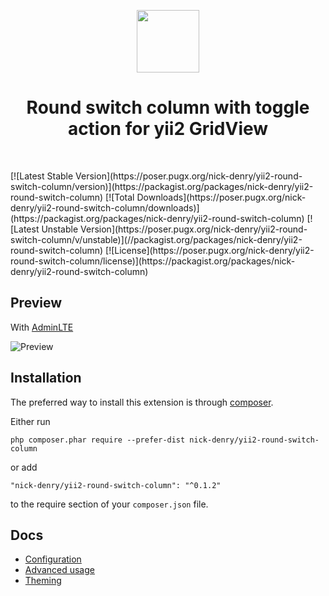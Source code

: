 <p align="center">
    <a href="https://github.com/yiisoft" target="_blank">
        <img src="https://avatars0.githubusercontent.com/u/993323" height="100px">
    </a>
    <h1 align="center">Round switch column with toggle action for yii2 GridView</h1>
    <br>
</p>
[![Latest Stable Version](https://poser.pugx.org/nick-denry/yii2-round-switch-column/version)](https://packagist.org/packages/nick-denry/yii2-round-switch-column) [![Total Downloads](https://poser.pugx.org/nick-denry/yii2-round-switch-column/downloads)](https://packagist.org/packages/nick-denry/yii2-round-switch-column) [![Latest Unstable Version](https://poser.pugx.org/nick-denry/yii2-round-switch-column/v/unstable)](//packagist.org/packages/nick-denry/yii2-round-switch-column) [![License](https://poser.pugx.org/nick-denry/yii2-round-switch-column/license)](https://packagist.org/packages/nick-denry/yii2-round-switch-column)

Preview
-------
With [AdminLTE](https://github.com/dmstr/yii2-adminlte-asset)

![Preview](https://user-images.githubusercontent.com/1450983/37547401-780c0374-2982-11e8-8bc1-372ccf8a8c78.png)


Installation
------------

The preferred way to install this extension is through [composer](http://getcomposer.org/download/).

Either run

```
php composer.phar require --prefer-dist nick-denry/yii2-round-switch-column
```

or add

```
"nick-denry/yii2-round-switch-column": "^0.1.2"
```

to the require section of your `composer.json` file.

Docs
-----
*  [Configuration](docs/configuration.md)
*  [Advanced usage](docs/advanced-usage.md)
*  [Theming](docs/theming.md)


